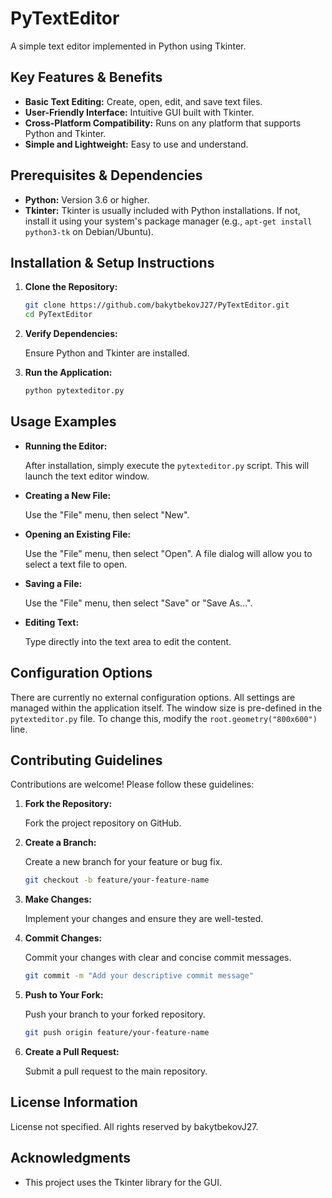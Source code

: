 
# PyTextEditor

A simple text editor implemented in Python using Tkinter.

## Key Features & Benefits

*   **Basic Text Editing:** Create, open, edit, and save text files.
*   **User-Friendly Interface:** Intuitive GUI built with Tkinter.
*   **Cross-Platform Compatibility:** Runs on any platform that supports Python and Tkinter.
*   **Simple and Lightweight:** Easy to use and understand.

## Prerequisites & Dependencies

*   **Python:** Version 3.6 or higher.
*   **Tkinter:** Tkinter is usually included with Python installations. If not, install it using your system's package manager (e.g., `apt-get install python3-tk` on Debian/Ubuntu).

## Installation & Setup Instructions

1.  **Clone the Repository:**

    ```bash
    git clone https://github.com/bakytbekovJ27/PyTextEditor.git
    cd PyTextEditor
    ```

2.  **Verify Dependencies:**

    Ensure Python and Tkinter are installed.

3.  **Run the Application:**

    ```bash
    python pytexteditor.py
    ```

## Usage Examples

*   **Running the Editor:**

    After installation, simply execute the `pytexteditor.py` script. This will launch the text editor window.

*   **Creating a New File:**

    Use the "File" menu, then select "New".

*   **Opening an Existing File:**

    Use the "File" menu, then select "Open".  A file dialog will allow you to select a text file to open.

*   **Saving a File:**

    Use the "File" menu, then select "Save" or "Save As...".

*   **Editing Text:**

    Type directly into the text area to edit the content.

## Configuration Options

There are currently no external configuration options.  All settings are managed within the application itself. The window size is pre-defined in the `pytexteditor.py` file.  To change this, modify the `root.geometry("800x600")` line.

## Contributing Guidelines

Contributions are welcome!  Please follow these guidelines:

1.  **Fork the Repository:**

    Fork the project repository on GitHub.

2.  **Create a Branch:**

    Create a new branch for your feature or bug fix.

    ```bash
    git checkout -b feature/your-feature-name
    ```

3.  **Make Changes:**

    Implement your changes and ensure they are well-tested.

4.  **Commit Changes:**

    Commit your changes with clear and concise commit messages.

    ```bash
    git commit -m "Add your descriptive commit message"
    ```

5.  **Push to Your Fork:**

    Push your branch to your forked repository.

    ```bash
    git push origin feature/your-feature-name
    ```

6.  **Create a Pull Request:**

    Submit a pull request to the main repository.

## License Information

License not specified. All rights reserved by bakytbekovJ27.

## Acknowledgments

*   This project uses the Tkinter library for the GUI.

